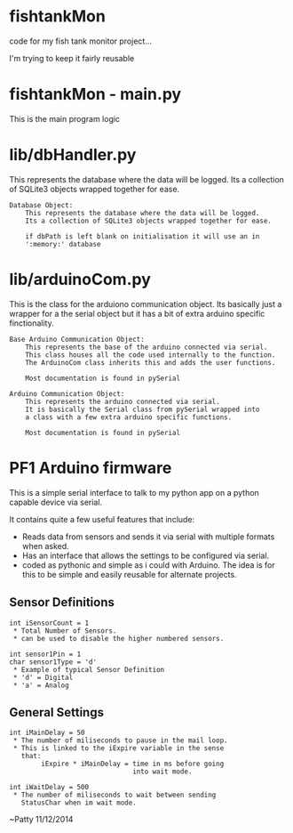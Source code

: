fishtankMon
===========

code for my fish tank monitor project...

I'm trying to keep it fairly reusable


fishtankMon - main.py
=====================
This is the main program logic


lib/dbHandler.py
================
This represents the database where the data will be logged.
Its a collection of SQLite3 objects wrapped together for ease.

    Database Object:
        This represents the database where the data will be logged. 
        Its a collection of SQLite3 objects wrapped together for ease.
        
        if dbPath is left blank on initialisation it will use an in
        ':memory:' database


lib/arduinoCom.py
=================
This is the class for the arduiono communication object.
Its basically just a wrapper for a the serial object
but it has a bit of extra arduino specific finctionality.

    Base Arduino Communication Object:
        This represents the base of the arduino connected via serial. 
        This class houses all the code used internally to the function.
        The ArduinoCom class inherits this and adds the user functions.
        
        Most documentation is found in pySerial

    Arduino Communication Object:
        This represents the arduino connected via serial. 
        It is basically the Serial class from pySerial wrapped into
        a class with a few extra arduino specific functions.
        
        Most documentation is found in pySerial


PF1 Arduino firmware
====================
  
This is a simple serial interface to talk to my python app on a
python capable device via serial.
 
It contains quite a few useful features that include:
 * Reads data from sensors and sends it via
    serial with multiple formats when asked.
 * Has an interface that allows the settings to be
    configured via serial.
 * coded as pythonic and simple as i could with
    Arduino. The idea is for this to be simple
    and easily reusable for alternate projects.

  Sensor Definitions 
  ------------------
    int iSensorCount = 1
     * Total Number of Sensors.
     * can be used to disable the higher numbered sensors.
     
    int sensor1Pin = 1
    char sensor1Type = 'd'
     * Example of typical Sensor Definition
     * 'd' = Digital
     * 'a' = Analog
    
  General Settings
  ----------------
    int iMainDelay = 50
     * The number of miliseconds to pause in the mail loop.
     * This is linked to the iExpire variable in the sense
       that: 
            iExpire * iMainDelay = time in ms before going
                                   into wait mode.
        
    int iWaitDelay = 500
     * The number of miliseconds to wait between sending
       StatusChar when im wait mode.

  ~Patty
         11/12/2014
